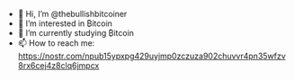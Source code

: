 - 👋 Hi, I’m @thebullishbitcoiner
- 💭 I’m interested in ₿itcoin
- 📑 I’m currently studying ₿itcoin
- 📫 How to reach me: https://nostr.com/npub15ypxpg429uyjmp0zczuza902chuvvr4pn35wfzv8rx6cej4z8clq6jmpcx

<!---
thebullishbitcoiner/thebullishbitcoiner is a ✨ special ✨ repository because its `README.md` (this file) appears on your GitHub profile.
You can click the Preview link to take a look at your changes.
--->
